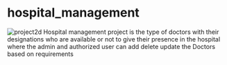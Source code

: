 # hospital_management
![project2d](https://github.com/Snigdhapuppala/hospital_management/assets/106662109/da1ac02e-be18-46a6-990c-22a64c84a7c0)
Hospital management project is the type of doctors with their designations who are available or not to
give their presence in the hospital where the admin and authorized user can add delete update the Doctors
based on requirements
